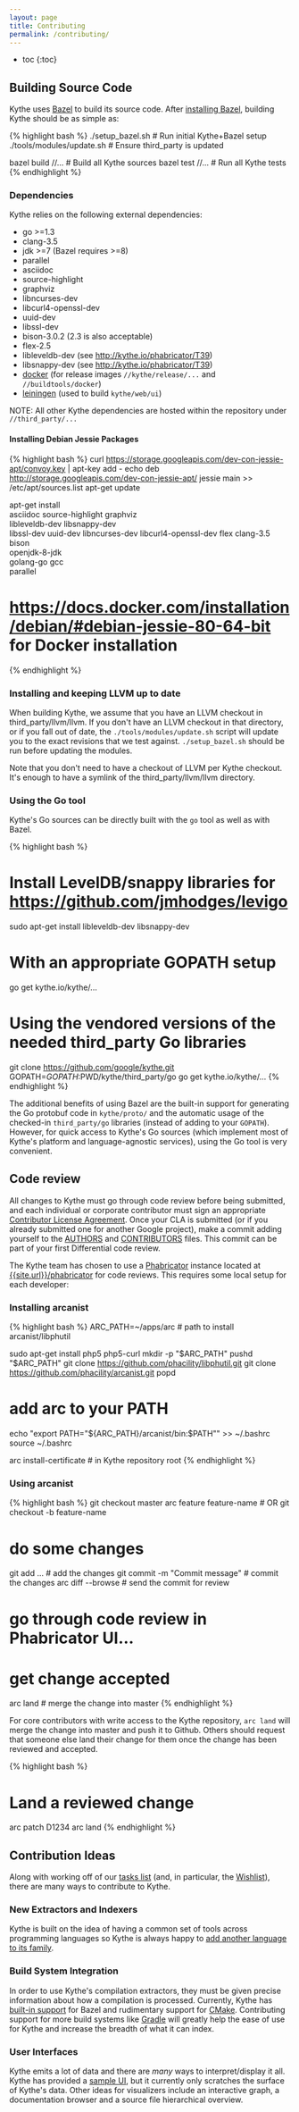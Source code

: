 ```yaml
---
layout: page
title: Contributing
permalink: /contributing/
---
```


* toc
{:toc}

## Building Source Code

Kythe uses [Bazel](http://bazel.io) to build its source code.  After
[installing Bazel](http://bazel.io/docs/install.html), building Kythe should be
as simple as:

{% highlight bash %}
./setup_bazel.sh           # Run initial Kythe+Bazel setup
./tools/modules/update.sh  # Ensure third_party is updated

bazel build //... # Build all Kythe sources
bazel test  //... # Run all Kythe tests
{% endhighlight %}

### Dependencies

Kythe relies on the following external dependencies:

* go >=1.3
* clang-3.5
* jdk >=7 (Bazel requires >=8)
* parallel
* asciidoc
* source-highlight
* graphviz
* libncurses-dev
* libcurl4-openssl-dev
* uuid-dev
* libssl-dev
* bison-3.0.2 (2.3 is also acceptable)
* flex-2.5
* libleveldb-dev (see http://kythe.io/phabricator/T39)
* libsnappy-dev  (see http://kythe.io/phabricator/T39)
* [docker](https://www.docker.com/) (for release images `//kythe/release/...` and `//buildtools/docker`)
* [leiningen](http://leiningen.org/) (used to build `kythe/web/ui`)

NOTE: All other Kythe dependencies are hosted within the repository under
`//third_party/...`

#### Installing Debian Jessie Packages

{% highlight bash %}
curl https://storage.googleapis.com/dev-con-jessie-apt/convoy.key | apt-key add -
echo deb http://storage.googleapis.com/dev-con-jessie-apt/ jessie main >> /etc/apt/sources.list
apt-get update

apt-get install \
    asciidoc source-highlight graphviz \
    libleveldb-dev libsnappy-dev \
    libssl-dev uuid-dev libncurses-dev libcurl4-openssl-dev flex clang-3.5 bison \
    openjdk-8-jdk \
    golang-go gcc \
    parallel

# https://docs.docker.com/installation/debian/#debian-jessie-80-64-bit for Docker installation
{% endhighlight %}

### Installing and keeping LLVM up to date

When building Kythe, we assume that you have an LLVM checkout in
third_party/llvm/llvm.  If you don't have an LLVM checkout in that directory, or
if you fall out of date, the `./tools/modules/update.sh` script will update you
to the exact revisions that we test against.  `./setup_bazel.sh` should be run
before updating the modules.

Note that you don't need to have a checkout of LLVM per Kythe checkout.  It's
enough to have a symlink of the third_party/llvm/llvm directory.

### Using the Go tool

Kythe's Go sources can be directly built with the `go` tool as well as with
Bazel.

{% highlight bash %}
# Install LevelDB/snappy libraries for https://github.com/jmhodges/levigo
sudo apt-get install libleveldb-dev libsnappy-dev

# With an appropriate GOPATH setup
go get kythe.io/kythe/...

# Using the vendored versions of the needed third_party Go libraries
git clone https://github.com/google/kythe.git
GOPATH=$GOPATH:$PWD/kythe/third_party/go go get kythe.io/kythe/...
{% endhighlight %}

The additional benefits of using Bazel are the built-in support for generating
the Go protobuf code in `kythe/proto/` and the automatic usage of the checked-in
`third_party/go` libraries (instead of adding to your `GOPATH`).  However, for
quick access to Kythe's Go sources (which implement most of Kythe's platform and
language-agnostic services), using the Go tool is very convenient.

## Code review

All changes to Kythe must go through code review before being submitted, and
each individual or corporate contributor must sign an appropriate [Contributor
License Agreement](https://cla.developers.google.com/about).  Once your CLA is
submitted (or if you already submitted one for another Google project), make a
commit adding yourself to the
[AUTHORS]({{site.data.development.source_browser}}/AUTHORS) and
[CONTRIBUTORS]({{site.data.development.source_browser}}/CONTRIBUTORS)
files. This commit can be part of your first Differential code review.

The Kythe team has chosen to use a [Phabricator](http://phabricator.org/)
instance located at
[{{site.url}}/phabricator]({{site.data.development.phabricator}})
for code reviews.  This requires some local setup for each developer:

### Installing arcanist

{% highlight bash %}
ARC_PATH=~/apps/arc # path to install arcanist/libphutil

sudo apt-get install php5 php5-curl
mkdir -p "$ARC_PATH"
pushd "$ARC_PATH"
git clone https://github.com/phacility/libphutil.git
git clone https://github.com/phacility/arcanist.git
popd

# add arc to your PATH
echo "export PATH=\"${ARC_PATH}/arcanist/bin:\$PATH\"" >> ~/.bashrc
source ~/.bashrc

arc install-certificate # in Kythe repository root
{% endhighlight %}

### Using arcanist

{% highlight bash %}
git checkout master
arc feature feature-name # OR git checkout -b feature-name
# do some changes
git add ...                    # add the changes
git commit -m "Commit message" # commit the changes
arc diff --browse              # send the commit for review
# go through code review in Phabricator UI...
# get change accepted

arc land                       # merge the change into master
{% endhighlight %}

For core contributors with write access to the Kythe repository, `arc land` will
merge the change into master and push it to Github.  Others should request that
someone else land their change for them once the change has been reviewed and
accepted.

{% highlight bash %}
# Land a reviewed change
arc patch D1234
arc land
{% endhighlight %}

## Contribution Ideas

Along with working off of our [tasks
list]({{site.data.development.phabricator}}/maniphest) (and, in particular, the
[Wishlist]({{site.data.development.phabricator}}/maniphest/query/uFWarCNL9v7z/)),
there are many ways to contribute to Kythe.

### New Extractors and Indexers

Kythe is built on the idea of having a common set of tools across programming
languages so Kythe is always happy to
[add another language to its family]({{site.baseurl}}/docs/kythe-compatible-compilers.html).

### Build System Integration

In order to use Kythe's compilation extractors, they must be given precise
information about how a compilation is processed.  Currently, Kythe has
[built-in support]({{site.data.development.source_browser}}/kythe/extractors/bazel/extract.sh)
for Bazel and rudimentary support for
[CMake]({{site.data.development.source_browser}}/kythe/extractors/cmake/).
Contributing support for more build systems like [Gradle](https://gradle.org)
will greatly help the ease of use for Kythe and increase the breadth of what it
can index.

### User Interfaces

Kythe emits a lot of data and there are *many* ways to interpret/display it all.
Kythe has provided a
[sample UI]({{site.baseuri}}/examples#visualizing-cross-references), but it
currently only scratches the surface of Kythe's data.  Other ideas for
visualizers include an interactive graph, a documentation browser and a source file
hierarchical overview.
